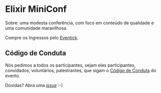 # Elixir MiniConf

Sobre: uma modesta conferência, com foco em conteúdo de qualidade e uma comunidade maravilhosa.

Compre os Ingressos pelo [Eventick](http://www.eventick.com.br/miniconf-elixir-2016).

## Código de Conduta
Nós pedimos a todos os participantes, sejam eles participantes, convidados,
voluntários, palestrantes, que sigam o [Código de Conduta](https://github.com/jeanleonino/elixirminiconf/blob/master/COC.md)
do evento.

Dúvidas? Abra uma [_issue_](https://github.com/jeanleonino/elixirminiconf/issues) :-)
